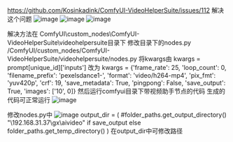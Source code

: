 https://github.com/Kosinkadink/ComfyUI-VideoHelperSuite/issues/112
解决这个问题
![image](https://github.com/user-attachments/assets/4f160e16-d1b0-4c82-adbf-cc3ad33bd330)
![image](https://github.com/user-attachments/assets/8c1d60c2-0e3b-4063-8839-bbc5daa21883)
![image](https://github.com/user-attachments/assets/fbf6ca07-190a-470f-81be-f976045bf54e)

解决方法在
ComfyUI\custom_nodes\ComfyUI-VideoHelperSuite\videohelpersuite目录下
修改目录下的nodes.py
/ComfyUI/custom_nodes/ComfyUI-VideoHelperSuite/videohelpersuite/nodes.py
将kwargs由
kwargs = prompt[unique_id]['inputs']
改为
kwargs = {'frame_rate': 25, 'loop_count': 0, 'filename_prefix': 'pexelsdance1-', 'format': 'video/h264-mp4', 'pix_fmt': 'yuv420p', 'crf': 19, 'save_metadata': True, 'pingpong': False, 'save_output': True, 'images': ['10', 0]}
然后运行comfyui目录下带视频助手节点的代码
生成的代码可正常运行
![image](https://github.com/user-attachments/assets/ddb2747b-6c7d-4364-aa53-ea117a1cc934)

修改nodes.py中
![image](https://github.com/user-attachments/assets/d26fa18b-d1a0-4c7d-b572-ec60d69b0f3b)
output_dir = (
            #folder_paths.get_output_directory()
            "\\192.168.31.37\\gx\\aivideo"
            if save_output
            else folder_paths.get_temp_directory()
        )
在output_dir中可修改路径
